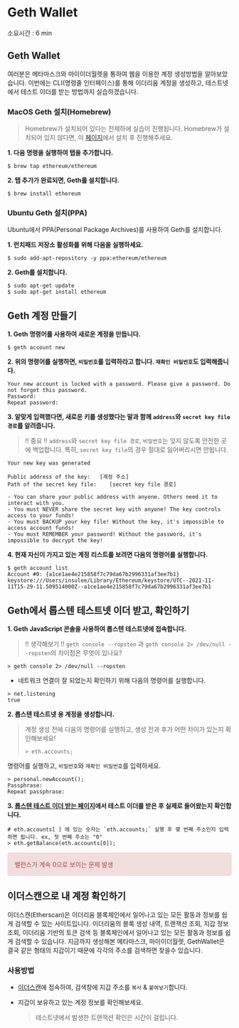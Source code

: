# Geth Wallet

소요시간 : 6 min

## Geth Wallet

여러분은 메타마스크와 마이이더월렛을 통하여 웹을 이용한 계정 생성방법을 알아보았습니다. 이번에는 CLI(명령줄 인터페이스)를 통해 이더리움 계정을 생성하고, 테스트넷에서 테스트 이더를 받는 방법까지 실습하겠습니다.

### MacOS Geth 설치(Homebrew)

> Homebrew가 설치되어 있다는 전제하에 실습이 진행됩니다. Homebrew가 설치되어 있지 않다면, 이 [페이지](https://brew.sh/)에서 설치 후 진행해주세요.

**1. 다음 명령을 실행하여 탭을 추가합니다.**

```
$ brew tap ethereum/ethereum
```

**2. 탭 추가가 완료되면, Geth를 설치합니다.**

```
$ brew install ethereum
```

### Ubuntu Geth 설치(PPA)

Ubuntu에서 PPA(Personal Package Archives)를 사용하여 Geth를 설치합니다.

**1. 런치패드 저장소 활성화를 위해 다음을 실행하세요.**

```
$ sudo add-apt-repository -y ppa:ethereum/ethereum
```

**2. Geth를 설치합니다.**

```
$ sudo apt-get update
$ sudo apt-get install ethereum
```



## Geth 계정 만들기

**1. Geth 명령어를 사용하여 새로운 계정을 만듭니다.**

```
$ geth account new
```

**2. 위의 명령어를 실행하면, `비밀번호`를 입력하라고 합니다. `재확인 비밀번호`도 입력해줍니다.**

```
Your new account is locked with a password. Please give a password. Do not forget this password.
Password: 
Repeat password: 
```

**3. 알맞게 입력했다면, 새로운 키를 생성했다는 말과 함께 `address`와 `secret key file 경로`를 알려줍니다.**

> !! 중요 !! `address`와 `secret key file 경로`, `비밀번호`는 잊지 않도록 안전한 곳에 백업합니다. 특히, `secret key file`의 경우 절대로 잃어버리시면 안됩니다.

```
Your new key was generated

Public address of the key:   [계정 주소]
Path of the secret key file:    [secret key file 경로]

- You can share your public address with anyone. Others need it to interact with you.
- You must NEVER share the secret key with anyone! The key controls access to your funds!
- You must BACKUP your key file! Without the key, it's impossible to access account funds!
- You must REMEMBER your password! Without the password, it's impossible to decrypt the key!
```

**4. 현재 자신이 가지고 있는 계정 리스트를 보려면 다음의 명령어를 실행합니다.**

```
$ geth account list
Account #0: {a1ce1ae4e215858f7c79da67b2996331af3ee7b1} keystore:///Users/insulee/Library/Ethereum/keystore/UTC--2021-11-11T15-29-11.509514000Z--a1ce1ae4e215858f7c79da67b2996331af3ee7b1
```



## Geth에서 롭스텐 테스트넷 이더 받고, 확인하기

**1. Geth JavaScript 콘솔을 사용하여 롭스텐 테스트넷에 접속합니다.**

> !! 생각해보기 !! `geth console --ropsten` 과 `geth console 2> /dev/null --ropsten`의 차이점은 무엇이 있나요?

```
> geth console 2> /dev/null --ropsten
```

- 네트워크 연결이 잘 되었는지 확인하기 위해 다음의 명령어를 실행합니다.

```
> net.listening
true
```



**2. 롭스텐 테스트넷 용 계정을 생성합니다.**

> 계정 생성 전에 다음의 명령어를 실행하고, 생성 전과 후가 어떤 차이가 있는지 확인해보세요!
>
> ```
> > eth.accounts;
> ```

명령어를 실행하고, `비밀번호`와 `재확인 비밀번호`를 입력하세요.

```
> personal.newAccount();
Passphrase:
Repeat passphrase:
```



**3. [롭스텐 테스트 이더 받는 페이지](https://urclass.codestates.com/faucet.ropsten.be)에서 테스트 이더를 받은 후 실제로 들어왔는지 확인합니다.**

```
# eth.accounts[ ] 에 있는 숫자는 `eth.accounts;` 실행 후 몇 번째 주소인지 입력하면 됩니다. ex, 첫 번째 주소는 "0"
> eth.getBalance(eth.accounts[0]);
```



<div style="padding: 15px; border: 1px solid transparent; border-color: transparent; margin-bottom: 20px; border-radius: 4px; color: #a94442; background-color: #f2dede; border-color: #ebccd1;">
    밸런스가 계속 0으로 보이는 문제 발생<br>
</div>



## 이더스캔으로 내 계정 확인하기

이더스캔(Etherscan)은 이더리움 블록체인에서 일어나고 있는 모든 활동과 정보를 쉽게 검색할 수 있는 사이트입니다. 이더리움의 블록 생성 내역, 트랜잭션 조회, 지갑 정보 조회, 이더리움 기반의 토큰 검색 등 블록체인에서 일어나고 있는 모든 활동과 정보를 쉽게 검색할 수 있습니다. 지금까지 생성해본 메타마스크, 마이이더월렛, GethWallet은 결국 같은 형태의 지갑이기 때문에 각각의 주소를 검색하면 찾을수 있습니다.

### 사용방법

- [이더스캔](https://etherscan.io/)에 접속하여, 검색창에 지갑 주소를 `복사` & `붙여넣기`합니다.

- 지갑이 보유하고 있는 계정 정보를 확인해보세요.

  > 테스트넷에서 발생한 트랜잭션 확인은 시간이 걸립니다.
